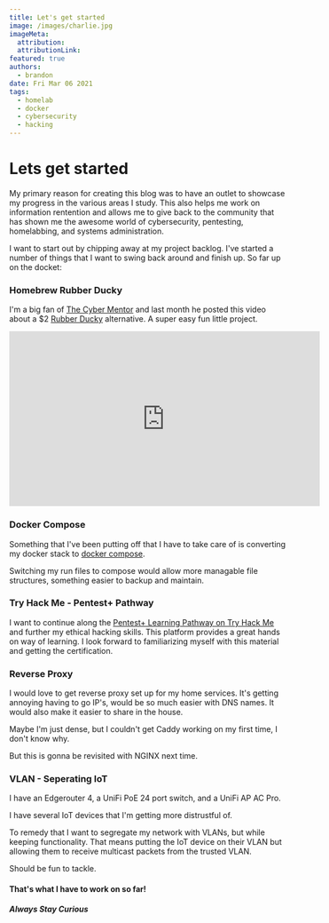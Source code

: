 ```yaml
---
title: Let's get started
image: /images/charlie.jpg
imageMeta:
  attribution:
  attributionLink:
featured: true
authors:
  - brandon
date: Fri Mar 06 2021
tags:
  - homelab
  - docker
  - cybersecurity
  - hacking
---
```


# Lets get started

My primary reason for creating this blog was to have an outlet to showcase my progress in the various areas I study. This also helps me work on information rentention and allows me to give back to the community that has shown me the awesome world of cybersecurity, pentesting, homelabbing, and systems administration. 

I want to start out by chipping away at my project backlog. I've started a number of things that I want to swing back around and finish up. So far up on the docket:

### Homebrew Rubber Ducky

I'm a big fan of [The Cyber Mentor](https://twitter.com/thecybermentor?s=21) and last month he posted this video about a $2 [Rubber Ducky](https://shop.hak5.org/collections/hotplug-attack-tools/products/usb-rubber-ducky-deluxe) alternative. A super easy fun little project.

 <iframe width="560" height="315"
src="https://youtu.be/uH-4btjE56E$" 
frameborder="0" 
allow="accelerometer; autoplay; encrypted-media; gyroscope; picture-in-picture" 
allowfullscreen></iframe>

### Docker Compose

Something that I've been putting off that I have to take care of is converting my docker stack to [docker compose](https://docs.docker.com/compose/). 

Switching my run files to compose would allow more managable file structures, something easier to backup and maintain.

### Try Hack Me - Pentest+ Pathway

I want to continue along the [Pentest+ Learning Pathway on Try Hack Me](https://tryhackme.com/path/outline/pentestplus) and further my ethical hacking skills. This platform provides a great hands on way of learning. I look forward to familiarizing myself with this material and getting the certification.

### Reverse Proxy

I would love to get reverse proxy set up for my home services. It's getting annoying having to go IP's, would be so much easier with DNS names. It would also make it easier to share in the house.

Maybe I'm just dense, but I couldn't get Caddy working on my first time, I don't know why.

But this is gonna be revisited with NGINX next time.

### VLAN - Seperating IoT

I have an Edgerouter 4, a UniFi PoE 24 port switch, and a UniFi AP AC Pro.

I have several IoT devices that I'm getting more distrustful of.

To remedy that I want to segregate my network with VLANs, but while keeping functionality. That means putting the IoT device on their VLAN but allowing them to receive multicast packets from the trusted VLAN. 

Should be fun to tackle.



#### That's what I have to work on so far!

***Always Stay Curious***